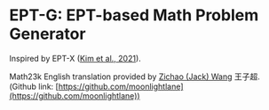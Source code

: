 # EPT-G: EPT-based Math Problem Generator
Inspired by EPT-X ([Kim et al., 2021](https://www.2022.aclweb.org/papers)).

Math23k English translation provided by [Zichao (Jack) Wang](https://zw16.web.rice.edu) 王子超. (Github link: [https://github.com/moonlightlane](https://github.com/moonlightlane))